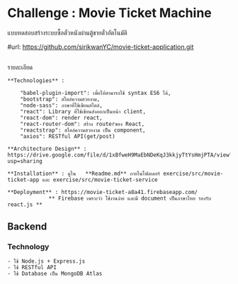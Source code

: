 ﻿# Challenge : Movie Ticket Machine

แบบทดสอบสร้างระบบซื้อตั๋วหนังผ่านตู้ขายตั๋วอัตโนมัติ

#url: https://github.com/sirikwanYC/movie-ticket-application.git

## 
รายละเอียด

	**Technologies** :  
	
		"babel-plugin-import": เพื่อให้สามารถใช้ syntax ES6 ได้,
		"bootstrap": สไตล์ความสวยงาม,
		"node-sass": ภาษาที่ใช้เขียนสไตล์,
		"react": Library ที่ใช้เขียนส่งออกเป็นหน้า client,
		"react-dom": render react,
		"react-router-dom": สร้าง routerของ React,
		"reactstrap": สไตล์ความสวยงาม เป็น component,
		"axios": RESTful API(get/post) 
   
	**Architecture Design** : https://drive.google.com/file/d/1xBfweH9MaEbNDeKqJ3kkjyTtYsHmjPTA/view?usp=sharing   
   
	**Installation** : ดูใน   **Readme.md** ภายในโฟลเดอร์ exercise/src/movie-ticket-app และ exercise/src/movie-ticket-service
   
	**Deployment** : https://movie-ticket-a8a41.firebaseapp.com/
			     ** Firebase เพราะว่า ใช้งานง่าย และมี document เป็นภาษาไทย รองรับ react.js **

## Backend
### Technology 
	- ใช้ Node.js + Express.js
	- ใช้ RESTful API 
	- ใช้ Database เป็น MongoDB Atlas
